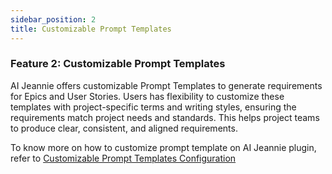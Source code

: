 ```yaml
---
sidebar_position: 2
title: Customizable Prompt Templates
---
```


### Feature 2: Customizable Prompt Templates

AI Jeannie offers customizable Prompt Templates to generate requirements for Epics and User Stories. Users has flexibility to customize these templates with project-specific terms and writing styles, ensuring the requirements match project needs and standards. This helps project teams to produce clear, consistent, and aligned requirements.

To know more on how to customize prompt template on AI Jeannie plugin, refer to [Customizable Prompt Templates Configuration](https://aijeannie.github.io/docs/configuration#step-3-prompt-template-configuration)